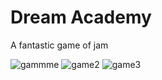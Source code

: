 # Dream Academy
A fantastic game of jam


![gammme](https://user-images.githubusercontent.com/80122182/230811897-f7f49ad2-545a-4b10-9dc0-ab86b1621e39.png)
![game2](https://user-images.githubusercontent.com/80122182/230811917-b6774e13-ecf5-4437-8ab4-3beed7a1b8f4.png)
![game3](https://user-images.githubusercontent.com/80122182/230811924-78a4a8ac-09a4-49b2-99f1-4f916e9e0aae.png)
